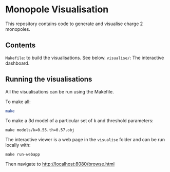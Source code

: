# Monopole Visualisation

This repository contains code to generate and visualise charge 2 monopoles.



## Contents

`Makefile`: to build the visualisations. See below.
`visualise/`: The interactive dashboard. 

## Running the visualisations

All the visualisations can be run using the Makefile.

To make all:
```sh
make
```

To make a 3d model of a particular set of k and threshold parameters:
```
make models/k=0.55.th=0.57.obj
```

The interactive viewer is a web page in the `visualise` folder and can be run
locally with:
```
make run-webapp
```
Then navigate to [http://localhost:8080/browse.html](http://localhost:8080/browse.html)

